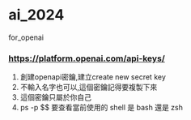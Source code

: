 # ai_2024
for_openai

### https://platform.openai.com/api-keys/
1. 創建openapi密鑰,建立create new secret key
2. 不輸入名字也可以,這個密鑰記得要複製下來
3. 這個密鑰只屬於你自己
4. ps -p $$ 要查看當前使用的 shell 是 bash 還是 zsh

